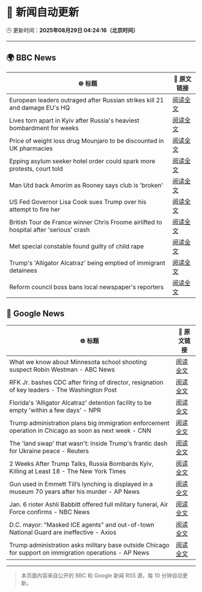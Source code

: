 # 🧠 新闻自动更新

🕒 更新时间：**2025年08月29日 04:24:16（北京时间）**

---

## 🌍 BBC News

| 🌐 标题 | 🔗 原文链接 |
|--------|-------------|
| European leaders outraged after Russian strikes kill 21 and damage EU's HQ | [阅读全文](https://www.bbc.com/news/articles/cvg3y7m2gz0o?at_medium=RSS&at_campaign=rss) |
| Lives torn apart in Kyiv after Russia's heaviest bombardment for weeks | [阅读全文](https://www.bbc.com/news/articles/cj3ld2r2206o?at_medium=RSS&at_campaign=rss) |
| Price of weight loss drug Mounjaro to be discounted in UK pharmacies | [阅读全文](https://www.bbc.com/news/articles/cvg3ykg4jrro?at_medium=RSS&at_campaign=rss) |
| Epping asylum seeker hotel order could spark more protests, court told | [阅读全文](https://www.bbc.com/news/articles/cpqv01lxvyro?at_medium=RSS&at_campaign=rss) |
| Man Utd back Amorim as Rooney says club is 'broken' | [阅读全文](https://www.bbc.com/sport/football/articles/c3v3470zl3lo?at_medium=RSS&at_campaign=rss) |
| US Fed Governor Lisa Cook sues Trump over his attempt to fire her | [阅读全文](https://www.bbc.com/news/articles/c1dxl6ry4y3o?at_medium=RSS&at_campaign=rss) |
| British Tour de France winner Chris Froome airlifted to hospital after 'serious' crash | [阅读全文](https://www.bbc.com/sport/cycling/articles/c4glv348xjwo?at_medium=RSS&at_campaign=rss) |
| Met special constable found guilty of child rape | [阅读全文](https://www.bbc.com/news/articles/c0ml30vgykro?at_medium=RSS&at_campaign=rss) |
| Trump's 'Alligator Alcatraz' being emptied of immigrant detainees | [阅读全文](https://www.bbc.com/news/articles/c39dm3kv4exo?at_medium=RSS&at_campaign=rss) |
| Reform council boss bans local newspaper's reporters | [阅读全文](https://www.bbc.com/news/articles/cger45p0lv0o?at_medium=RSS&at_campaign=rss) |

## 📰 Google News

| 🌐 标题 | 🔗 原文链接 |
|--------|-------------|
| What we know about Minnesota school shooting suspect Robin Westman - ABC News | [阅读全文](https://news.google.com/rss/articles/CBMilwFBVV95cUxNWXpScE1IamJ3bHRqM2VoTmNoZXpIRDRjbDRRYlc2ZTZ0VGZ3X09OQTA2SkcyUHRCdXpTRmRPLVpXQ3IwRTZ6X0wyd2FDT3NfQzZGQnNBNFU1eUFVM01yWWVoLTRWaFY4VENOTnFkQXJqNS1mNThoWnJEazJvTEUzV19veWRteEpnekRhTDh4c3FSOW4yQjg00gGcAUFVX3lxTFBNcXo2d1YzNzlPeG9fVGpVX1BCQXY2UHpZclhHdllKTTBPNmZyOTFHWTJuLWdtWDFCMTlaVUJFTVh0Z3RtMXZYUkMyNVVhNEVFdEZEQzlLUlFNMGhnTnRZTldIUWN6RmF4b1VxcWNaQTAyeXExS2lHMElVSFBiNVRVa2RwYnlHTkZReGNzemxkZmVHMFRvdk5memJYeQ?oc=5) |
| RFK Jr. bashes CDC after firing of director, resignation of key leaders - The Washington Post | [阅读全文](https://news.google.com/rss/articles/CBMijwFBVV95cUxNMTBnMDVkVmxJU1Jlam5OYjB4VjVnY1E0d2ZBbUlqamYzWDcyY0Rxd2pFVk93emtWbjZVcnBON0RPdjQ4SEg2U2tHWXQ1a0V0Y25iYV9XRC1HbVJEN0p0MWJLTDZyWmpHSEhsUzlGX243aXNxbElOay13QUk2bE0zT2I3YjdqZWszeFhUZ2ZBdw?oc=5) |
| Florida's 'Alligator Alcatraz' detention facility to be empty 'within a few days' - NPR | [阅读全文](https://news.google.com/rss/articles/CBMikgFBVV95cUxPWXNPSU1LSDl6eEhpSDZQSC1ZSDhLdWNFdVNhYWVwT0xLQ2o2SDN6a2dMX045eXlOcm1zSFUtLWpjc0lEWlpfREFVOXgwUk00X3JOWnVEWVJwdkQ1bkJka25IRjdKczAtYnRpLTI0d1hZb3AxU3dMd3RTSmF4UUxLWXpvREF4UWRYeGtTUjJZcmdhZw?oc=5) |
| Trump administration plans big immigration enforcement operation in Chicago as soon as next week - CNN | [阅读全文](https://news.google.com/rss/articles/CBMijwFBVV95cUxPTmp1TW9KODNvS0lHQnhhaEpBX0NZZ3IyRnE2U0dJNXlFVlhld2k2Z1lYeURhMGZoQ3E5MVFQcEZQODRmTWNrc1hNOVNZQ2RaS3ZKdzd2eUhPNk12SnE5dEhiQm40Z0pwYTdKRmZBbklKYUNyZmhRcWR0bHV6SEVhbGl5ZEZQV2xLV0Q1eHcxdw?oc=5) |
| The 'land swap' that wasn't: Inside Trump's frantic dash for Ukraine peace - Reuters | [阅读全文](https://news.google.com/rss/articles/CBMirwFBVV95cUxPd0hUWVU4X29iOFROcVJtaGdyMnZUazEwUmR4TGFNQk9KeUpXN3hrY2dsbmxhSGZrc0FwWUViNEl6alhkOWdMTEtPY1VPTHhLcEVpcFhFTVZRQ2FlWFFxWmZKRGJJc0pWaXh1Wk00TThHV3lSNmcyQ3hwYTlveWdrem5nbnJUbk5yN01ZcnhHWmNyd21NUFEyUTF0bnVsTWZyVDNiYWExQWFWYXlVYzZF?oc=5) |
| 2 Weeks After Trump Talks, Russia Bombards Kyiv, Killing at Least 18 - The New York Times | [阅读全文](https://news.google.com/rss/articles/CBMigAFBVV95cUxOWUVCeDJ1SDdtNGFjS3FNbk1VSjNxcnVPZnBIblRfQnQ4TFNDaTB4U2t6X0I0cmZLOXpuRWVKazNfU3duRVBaVm5mdmdlalB6TjhGV2c4Q2hiNVVWVUVzVllsNWcwWjJEd0ZFMEFYUlp1ZVYybTRtZVhNR3dPQlV6Zg?oc=5) |
| Gun used in Emmett Till’s lynching is displayed in a museum 70 years after his murder - AP News | [阅读全文](https://news.google.com/rss/articles/CBMipwFBVV95cUxQMFJ6Q2FnRTFqOUlHOTJkOWRKaFZkcGFya2lQMnJJNVpKdFR6MldHZUlYTm9iSzkyQTl3NjhPWXM3WVFiUlRKc3FuTXM4RENvNGdsVzRSdWlZaUZuZlVVRVp5Y0JNOEtWMXAtRUtRNFlBSy0wWm9TWHR3MWFVanlCYmFwb0dOOHlwckRVY0FodnVXZzE3UG53YldSb3VTSm1QU3drbnA0aw?oc=5) |
| Jan. 6 rioter Ashli Babbitt offered full military funeral, Air Force confirms - NBC News | [阅读全文](https://news.google.com/rss/articles/CBMiugFBVV95cUxQT2VsQjQ5MElQMG4yQS1DeUY4WGlIUzFqemtJdVVNRDFwX2tJTTJtSWNxemdWTjdTVUtPU0ZlR2hCTTZ4WWE5MlZ5aFlOSF95c1VUSDhaXzYtaXZMa2JqSkdJNEFERmhQZklSTHFBVUFJODIyaDhEMHJwNTk0Vy0wWFBDcjQxcWVLYmNmeTBVVmVUeGZTRXJFMk9vSXhDUTFEbWVCaEUxRm1JVEVYWjBOa2xSSXRlcnoxZXfSAVZBVV95cUxNWXE1Vl9PWHhWQmxrdk1kMkVaVlVYSjY1VXdRVHU2N2pNS2MzNFJ6S29qS211RUVhQ1czZlVuSU1WRVFETjNOWWVoMW5qQUtJSk5NVWFBZw?oc=5) |
| D.C. mayor: "Masked ICE agents" and out-of-town National Guard are ineffective - Axios | [阅读全文](https://news.google.com/rss/articles/CBMigAFBVV95cUxQbkFlOERkeXRscTBmd09TMVJGT002QkJEQ0FyaGctM3ZMTkxGdy01WmwtMWRuLWp3RWdubHQ4cGtvMHoyVGxCLV9Bc1NVMWFJa08tUGF0dGZ0NUhIQjd2aGMwY19xYm9SN0dBdVdQc3l0ZUVMQnoxaC1xcmNDMXhDQw?oc=5) |
| Trump administration asks military base outside Chicago for support on immigration operations - AP News | [阅读全文](https://news.google.com/rss/articles/CBMilgFBVV95cUxQa2wwZnZCcGdsODJaZ0QxdEh4c2ZxZzZWZkJvOTN3bUlBa0NKcW80UXFjbHo4VWF2a1ZJRXhuWm5uODZKNHZGcXVXUW0wdjhVa3ZySDdTQVN3UDRpZzRIN2RnUUF5MDl3ejJWZHA3S0ZFU1JoM1BzYnlUcFFxbkF0NHdIT2cwSnJuMHl4WFZvVWRWQzRPN2c?oc=5) |

---
> 本页面内容来自公开的 BBC 和 Google 新闻 RSS 源，每 10 分钟自动更新。